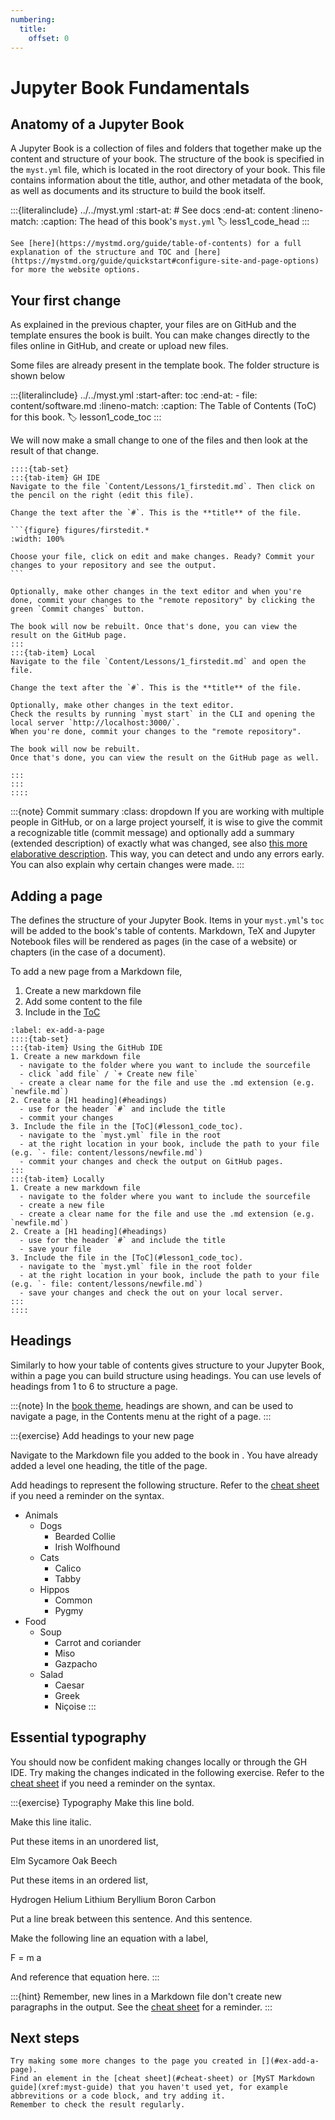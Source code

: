 ```yaml
---
numbering:
  title:
    offset: 0
---
```

# Jupyter Book Fundamentals

## Anatomy of a Jupyter Book

A Jupyter Book is a collection of files and folders that together make up the content and structure of your book.
The structure of the book is specified in the `myst.yml` file, which is located in the root directory of your book.
This file contains information about the title, author, and other metadata of the book, as well as documents and its structure to build the book itself.

:::{literalinclude} ../../myst.yml
:start-at: # See docs
:end-at: content
:lineno-match:
:caption: The head of this book's `myst.yml`
:label: less1_code_head
:::


```{tip} Official documentation
See [here](https://mystmd.org/guide/table-of-contents) for a full explanation of the structure and TOC and [here](https://mystmd.org/guide/quickstart#configure-site-and-page-options) for more the website options.
```

## Your first change

As explained in the previous chapter, your files are on GitHub and the template ensures the book is built.
You can make changes directly to the files online in GitHub, and create or upload new files.

Some files are already present in the template book.
The folder structure is shown below

:::{literalinclude} ../../myst.yml
:start-after: toc
:end-at: - file: content/software.md
:lineno-match:
:caption: The Table of Contents (ToC) for this book.
:label: lesson1_code_toc
:::

We will now make a small change to one of the files and then look at the result of that change.

````{exercise} Your first change
::::{tab-set}
:::{tab-item} GH IDE
Navigate to the file `Content/Lessons/1_firstedit.md`. Then click on the pencil on the right (edit this file).

Change the text after the `#`. This is the **title** of the file.

```{figure} figures/firstedit.*
:width: 100%

Choose your file, click on edit and make changes. Ready? Commit your changes to your repository and see the output.
```

Optionally, make other changes in the text editor and when you're done, commit your changes to the "remote repository" by clicking the green `Commit changes` button.

The book will now be rebuilt. Once that's done, you can view the result on the GitHub page.
:::
:::{tab-item} Local
Navigate to the file `Content/Lessons/1_firstedit.md` and open the file.

Change the text after the `#`. This is the **title** of the file.

Optionally, make other changes in the text editor.
Check the results by running `myst start` in the CLI and opening the local server `http://localhost:3000/`.
When you're done, commit your changes to the "remote repository".

The book will now be rebuilt.
Once that's done, you can view the result on the GitHub page as well.

:::
:::
::::
````

:::{note} Commit summary
:class: dropdown
If you are working with multiple people in GitHub, or on a large project yourself, it is wise to give the commit a recognizable title (commit message) and optionally add a summary (extended description) of exactly what was changed, see also [this more elaborative description](https://book.the-turing-way.org/collaboration/github-novice/github-novice-firststeps/#committing-or-saving-your-changes). This way, you can detect and undo any errors early. You can also explain why certain changes were made.
:::

## Adding a page

The [](xref:myst-guide/table-of-contents) defines the structure of your Jupyter Book.
Items in your `myst.yml`'s `toc` will be added to the book's table of contents.
Markdown, TeX and Jupyter Notebook files will be rendered as pages (in the case of a website) or chapters (in the case of a document).

To add a new page from a Markdown file,

1. Create a new markdown file
2. Add some content to the file
3. Include in the [ToC](#lesson1_code_toc)

```{exercise} Add a new page
:label: ex-add-a-page
::::{tab-set}
:::{tab-item} Using the GitHub IDE
1. Create a new markdown file
  - navigate to the folder where you want to include the sourcefile
  - click `add file` / `+ Create new file`
  - create a clear name for the file and use the .md extension (e.g. `newfile.md`)
2. Create a [H1 heading](#headings)
  - use for the header `#` and include the title
  - commit your changes
3. Include the file in the [ToC](#lesson1_code_toc).
  - navigate to the `myst.yml` file in the root
  - at the right location in your book, include the path to your file (e.g. `- file: content/lessons/newfile.md`)
  - commit your changes and check the output on GitHub pages.
:::
:::{tab-item} Locally
1. Create a new markdown file
  - navigate to the folder where you want to include the sourcefile
  - create a new file
  - create a clear name for the file and use the .md extension (e.g. `newfile.md`)
2. Create a [H1 heading](#headings)
  - use for the header `#` and include the title
  - save your file
3. Include the file in the [ToC](#lesson1_code_toc).
  - navigate to the `myst.yml` file in the root folder
  - at the right location in your book, include the path to your file (e.g. `- file: content/lessons/newfile.md`)
  - save your changes and check the out on your local server.
:::
::::
```

## Headings

Similarly to how your table of contents gives structure to your Jupyter Book,
within a page you can build structure using headings.
You can use levels of headings from 1 to 6 to structure a page.

:::{note}
In the [book theme](xref:myst-guide/website-templates#default-web-themes), headings are shown, and can be used to navigate a page, in the Contents menu at the right of a page.
:::

:::{exercise} Add headings to your new page

Navigate to the Markdown file you added to the book in [](#ex-add-a-page).
You have already added a level one heading, the title of the page.

Add headings to represent the following structure.
Refer to the [cheat sheet](#headings) if you need a reminder on the syntax.

- Animals
  - Dogs
    - Bearded Collie
    - Irish Wolfhound
  - Cats
    - Calico
    - Tabby
  - Hippos
    - Common
    - Pygmy
- Food
  - Soup
    - Carrot and coriander
    - Miso
    - Gazpacho
  - Salad
    - Caesar
    - Greek
    - Niçoise
:::

## Essential typography

You should now be confident making changes locally or through the GH IDE.
Try making the changes indicated in the following exercise.
Refer to the [cheat sheet](#cheet-sheet) if you need a reminder on the syntax.

:::{exercise} Typography
Make this line bold.

Make this line italic.

Put these items in an unordered list,

Elm
Sycamore
Oak
Beech

Put these items in an ordered list,

Hydrogen
Helium
Lithium
Beryllium
Boron
Carbon

Put a line break between this sentence. And this sentence.

Make the following line an equation with a label,

F = m a

And reference that equation here.
:::

:::{hint}
Remember, new lines in a Markdown file don't create new paragraphs in the output.
See the [cheat sheet](#line-breaks) for a reminder.
:::

## Next steps

```{exercise} Going further
Try making some more changes to the page you created in [](#ex-add-a-page).
Find an element in the [cheat sheet](#cheat-sheet) or [MyST Markdown guide](xref:myst-guide) that you haven't used yet, for example abbrevitions or a code block, and try adding it.
Remember to check the result regularly.
```
